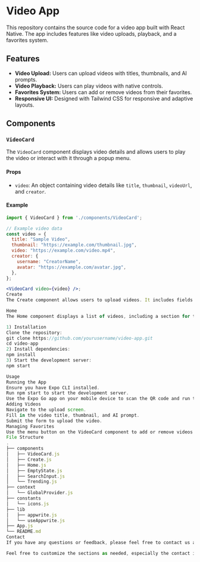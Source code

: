 # Video App

This repository contains the source code for a video app built with React Native. The app includes features like video uploads, playback, and a favorites system.

## Features

- **Video Upload:** Users can upload videos with titles, thumbnails, and AI prompts.
- **Video Playback:** Users can play videos with native controls.
- **Favorites System:** Users can add or remove videos from their favorites.
- **Responsive UI:** Designed with Tailwind CSS for responsive and adaptive layouts.

## Components

### `VideoCard`

The `VideoCard` component displays video details and allows users to play the video or interact with it through a popup menu.

#### Props

- `video`: An object containing video details like `title`, `thumbnail`, `videoUrl`, and `creator`.

#### Example

```jsx
import { VideoCard } from './components/VideoCard';

// Example video data
const video = {
  title: "Sample Video",
  thumbnail: "https://example.com/thumbnail.jpg",
  video: "https://example.com/video.mp4",
  creator: {
    username: "CreatorName",
    avatar: "https://example.com/avatar.jpg",
  },
};

<VideoCard video={video} />;
Create
The Create component allows users to upload videos. It includes fields for the video title, thumbnail, and AI prompt.

Home
The Home component displays a list of videos, including a section for the latest videos with a carousel effect.

1) Installation
Clone the repository:
git clone https://github.com/yourusername/video-app.git
cd video-app
2) Install dependencies:
npm install
3) Start the development server:
npm start

Usage
Running the App
Ensure you have Expo CLI installed.
Run npm start to start the development server.
Use the Expo Go app on your mobile device to scan the QR code and run the app.
Adding Videos
Navigate to the upload screen.
Fill in the video title, thumbnail, and AI prompt.
Submit the form to upload the video.
Managing Favorites
Use the menu button on the VideoCard component to add or remove videos from your favorites.
File Structure
.
├── components
│   ├── VideoCard.js
│   ├── Create.js
│   ├── Home.js
│   ├── EmptyState.js
│   ├── SearchInput.js
│   └── Trending.js
├── context
│   └── GlobalProvider.js
├── constants
│   └── icons.js
├── lib
│   ├── appwrite.js
│   └── useAppwrite.js
├── App.js
└── README.md
Contact
If you have any questions or feedback, please feel free to contact us at asakashsahu20@gmail.com

Feel free to customize the sections as needed, especially the contact information, repository URL, and any additional details specific to your project.

